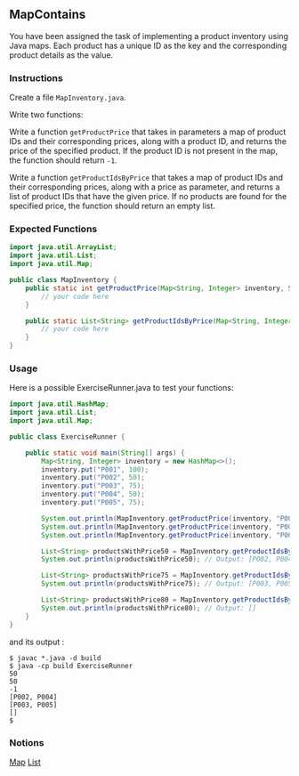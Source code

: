 ## MapContains

You have been assigned the task of implementing a product inventory using Java maps. Each product has a unique ID as the key and the corresponding product details as the value.

### Instructions

Create a file `MapInventory.java`.

Write two functions:

Write a function `getProductPrice` that takes in parameters a map of product IDs and their corresponding prices, along with a product ID, and returns the price of the specified product. If the product ID is not present in the map, the function should return `-1`.

Write a function `getProductIdsByPrice` that takes a map of product IDs and their corresponding prices, along with a price as parameter, and returns a list of product IDs that have the given price. If no products are found for the specified price, the function should return an empty list.

### Expected Functions

```java
import java.util.ArrayList;
import java.util.List;
import java.util.Map;

public class MapInventory {
    public static int getProductPrice(Map<String, Integer> inventory, String productId) {
        // your code here
    }

    public static List<String> getProductIdsByPrice(Map<String, Integer> inventory, int price) {
        // your code here
    }
}
```

### Usage

Here is a possible ExerciseRunner.java to test your functions:

```java
import java.util.HashMap;
import java.util.List;
import java.util.Map;

public class ExerciseRunner {

    public static void main(String[] args) {
        Map<String, Integer> inventory = new HashMap<>();
        inventory.put("P001", 100);
        inventory.put("P002", 50);
        inventory.put("P003", 75);
        inventory.put("P004", 50);
        inventory.put("P005", 75);

        System.out.println(MapInventory.getProductPrice(inventory, "P002")); // Output: 50
        System.out.println(MapInventory.getProductPrice(inventory, "P004")); // Output: 50
        System.out.println(MapInventory.getProductPrice(inventory, "P006")); // Output: -1

        List<String> productsWithPrice50 = MapInventory.getProductIdsByPrice(inventory, 50);
        System.out.println(productsWithPrice50); // Output: [P002, P004]

        List<String> productsWithPrice75 = MapInventory.getProductIdsByPrice(inventory, 75);
        System.out.println(productsWithPrice75); // Output: [P003, P005]

        List<String> productsWithPrice80 = MapInventory.getProductIdsByPrice(inventory, 80);
        System.out.println(productsWithPrice80); // Output: []
    }
}
```

and its output :

```shell
$ javac *.java -d build
$ java -cp build ExerciseRunner
50
50
-1
[P002, P004]
[P003, P005]
[]
$
```

### Notions

[Map](https://docs.oracle.com/en/java/javase/17/docs/api/java.base/java/util/Map.html)
[List](https://docs.oracle.com/en/java/javase/17/docs/api/java.base/java/util/List.html)